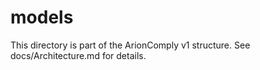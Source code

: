 # models
This directory is part of the ArionComply v1 structure. See docs/Architecture.md for details.
